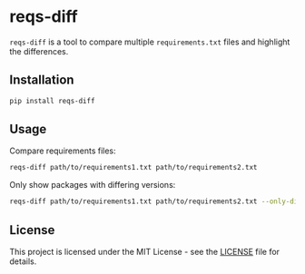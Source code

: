 # reqs-diff


`reqs-diff` is a tool to compare multiple `requirements.txt` files and highlight the differences.

## Installation

```sh
pip install reqs-diff
```

## Usage

Compare requirements files:

```sh
reqs-diff path/to/requirements1.txt path/to/requirements2.txt
```

Only show packages with differing versions:

```sh
reqs-diff path/to/requirements1.txt path/to/requirements2.txt --only-diff
```

## License

This project is licensed under the MIT License - see the [LICENSE](LICENSE) file for details.
